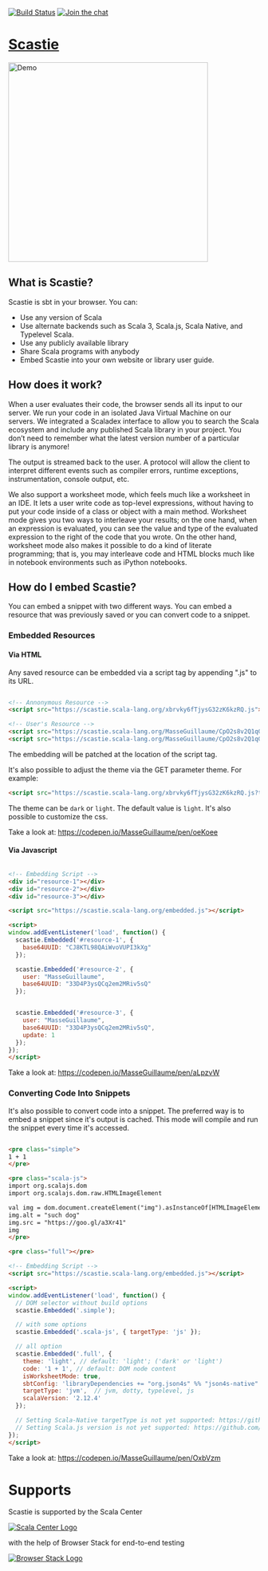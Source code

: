 [![Build Status](https://travis-ci.org/scalacenter/scastie.svg?branch=master)](
  https://travis-ci.org/scalacenter/scastie
) [![Join the chat](https://badges.gitter.im/scalacenter/scastie.svg)](
  https://gitter.im/scalacenter/scastie
)

# [Scastie](https://scastie.scala-lang.org)

<a href="https://scastie.scala-lang.org/OlegYch/fpDs19tOQYiqILyVmkNC5g">
  <img alt="Demo" src="https://raw.githubusercontent.com/scalacenter/scastie/master/demo/demo.png" style="width: 400px;">
</a>

## What is Scastie?

Scastie is sbt in your browser. You can:

* Use any version of Scala
* Use alternate backends such as Scala 3, Scala.js, Scala Native, and Typelevel Scala.
* Use any publicly available library
* Share Scala programs with anybody
* Embed Scastie into your own website or library user guide.

## How does it work?

When a user evaluates their code, the browser sends all its input to our server.
We run your code in an isolated Java Virtual Machine on our servers.
We integrated a Scaladex interface to allow you to search the Scala ecosystem
and include any published Scala library in your project. You don’t need to
remember what the latest version number of a particular library is anymore!

The output is streamed back to the user. A protocol will allow
the client to interpret different events such as compiler errors,
runtime exceptions, instrumentation, console output, etc.

We also support a worksheet mode, which feels much like a worksheet in an IDE.
It lets a user write code as top-level expressions, without having to put
your code inside of a class or object with a main method. Worksheet mode gives you two ways to interleave your results; on the one hand, when an expression
is evaluated, you can see the value and type of the evaluated expression
to the right of the code that you wrote. On the other hand, worksheet mode
also makes it possible to do a kind of literate programming; that is, you
may interleave code and HTML blocks much like in notebook environments
such as iPython notebooks.

## How do I embed Scastie?

You can embed a snippet with two different ways. You can embed a resource that
was previously saved or you can convert code to a snippet.

### Embedded Resources

#### Via HTML

Any saved resource can be embedded via a script tag by appending ".js" to its URL.

```html

<!-- Annonymous Resource -->
<script src="https://scastie.scala-lang.org/xbrvky6fTjysG32zK6kzRQ.js"></script>

<!-- User's Resource -->
<script src="https://scastie.scala-lang.org/MasseGuillaume/CpO2s8v2Q1qGdO3vROYjfg.js"></script>
<script src="https://scastie.scala-lang.org/MasseGuillaume/CpO2s8v2Q1qGdO3vROYjfg/1.js"></script>
```

The embedding will be patched at the location of the script tag.

It's also possible to adjust the theme via the GET parameter theme. For example:

```html
<script src="https://scastie.scala-lang.org/xbrvky6fTjysG32zK6kzRQ.js?theme=dark"></script>
```

The theme can be `dark` or `light`. The default value is `light`. It's also possible to customize the css.

Take a look at: https://codepen.io/MasseGuillaume/pen/oeKoee

#### Via Javascript

```html

<!-- Embedding Script -->
<div id="resource-1"></div>
<div id="resource-2"></div>
<div id="resource-3"></div>

<script src="https://scastie.scala-lang.org/embedded.js"></script>

<script>
window.addEventListener('load', function() {
  scastie.Embedded('#resource-1', { 
    base64UUID: "CJ8KTL98QAiWvoVUPI3kXg"
  });

  scastie.Embedded('#resource-2', {
    user: "MasseGuillaume",
    base64UUID: "33D4P3ysQCq2em2MRiv5sQ"
  });


  scastie.Embedded('#resource-3', {
    user: "MasseGuillaume",
    base64UUID: "33D4P3ysQCq2em2MRiv5sQ",
    update: 1
  });
});
</script>
```

Take a look at: https://codepen.io/MasseGuillaume/pen/aLpzvW

### Converting Code Into Snippets

It's also possible to convert code into a snippet. The preferred way is to embed
a snippet since it's output is cached. This mode will compile and run the snippet
every time it's accessed.

```html

<pre class="simple">
1 + 1
</pre>

<pre class="scala-js">
import org.scalajs.dom
import org.scalajs.dom.raw.HTMLImageElement

val img = dom.document.createElement("img").asInstanceOf[HTMLImageElement]
img.alt = "such dog" 
img.src = "https://goo.gl/a3Xr41"
img
</pre>

<pre class="full"></pre>

<!-- Embedding Script -->
<script src="https://scastie.scala-lang.org/embedded.js"></script>

<script>
window.addEventListener('load', function() {
  // DOM selector without build options
  scastie.Embedded('.simple');

  // with some options
  scastie.Embedded('.scala-js', { targetType: 'js' });

  // all option
  scastie.Embedded('.full', {
    theme: 'light', // default: 'light'; ('dark' or 'light')
    code: '1 + 1', // default: DOM node content
    isWorksheetMode: true,
    sbtConfig: 'libraryDependencies += "org.json4s" %% "json4s-native" % "3.5.2"',
    targetType: 'jvm',  // jvm, dotty, typelevel, js
    scalaVersion: '2.12.4'
  });

  // Setting Scala-Native targetType is not yet supported: https://github.com/scalacenter/scastie/issues/50
  // Setting Scala.js version is not yet supported: https://github.com/scalacenter/scastie/issues/228
});
</script>
```

Take a look at: https://codepen.io/MasseGuillaume/pen/OxbVzm

# Supports

Scastie is supported by the Scala Center

[![Scala Center Logo](https://i.imgur.com/kvoAElp.jpg)](https://scala.epfl.ch/)

with the help of Browser Stack for end-to-end testing

[![Browser Stack Logo](http://www.diogonunes.com/blog/wp-content/uploads/2016/07/browserstack-logo.png)](https://browserstack.com)
